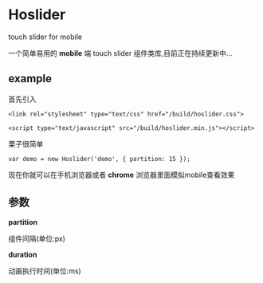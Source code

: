 # Hoslider

touch slider for mobile

一个简单易用的 **mobile** 端 touch slider 组件类库,目前正在持续更新中...

## example

首先引入

`<link rel="stylesheet" type="text/css" href="/build/hoslider.css">`

`<script type="text/javascript" src="/build/hoslider.min.js"></script>`

栗子很简单

`
var demo = new Hoslider('demo', {
	partition: 15
});
`

现在你就可以在手机浏览器或者 **chrome** 浏览器里面模拟mobile查看效果

## 参数

**partition**

组件间隔(单位:px)

**duration**

动画执行时间(单位:ms)